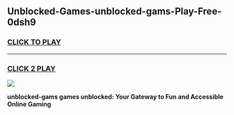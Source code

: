 
## Unblocked-Games-unblocked-gams-Play-Free-0dsh9
<h3>
<a href="https://premium76.site?title=unblocked-gams&ref=10A">CLICK TO PLAY</a></h3>
<hr>

<h3>
<a href="https://premium76.site?title=unblocked-gams&ref=10A">CLICK 2 PLAY</a>
  
</h3>

<a href="https://premium76.site?title=unblocked-gams&ref=10A"><img src="https://clearcache.store/games.png"></a>


**unblocked-gams games unblocked: Your Gateway to Fun and Accessible Online Gaming**
